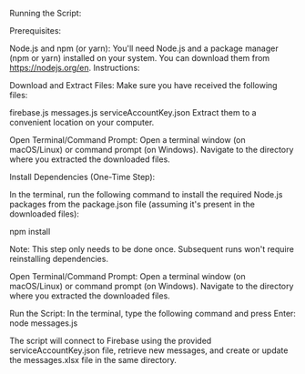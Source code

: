 Running the Script:

Prerequisites:

Node.js and npm (or yarn): You'll need Node.js and a package manager (npm or yarn) installed on your system. You can download them from https://nodejs.org/en.
Instructions:

Download and Extract Files: Make sure you have received the following files:

firebase.js
messages.js
serviceAccountKey.json Extract them to a convenient location on your computer.

Open Terminal/Command Prompt: Open a terminal window (on macOS/Linux) or command prompt (on Windows). Navigate to the directory where you extracted the downloaded files.

Install Dependencies (One-Time Step):

In the terminal, run the following command to install the required Node.js packages from the package.json file (assuming it's present in the downloaded files):

npm install

Note: This step only needs to be done once. Subsequent runs won't require reinstalling dependencies.

Open Terminal/Command Prompt: Open a terminal window (on macOS/Linux) or command prompt (on Windows). Navigate to the directory where you extracted the downloaded files.

Run the Script:
In the terminal, type the following command and press Enter:
node messages.js

The script will connect to Firebase using the provided serviceAccountKey.json file, retrieve new messages, and create or update the messages.xlsx file in the same directory.

